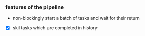 


### features of the pipeline
- non-blockingly start a batch of tasks and wait for their return
- [x] skil tasks which are completed in history
